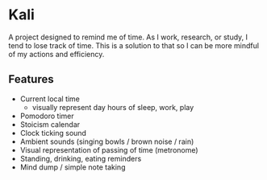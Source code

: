 # Kali

A project designed to remind me of time. As I work, research, or study, I tend to lose track of time. This is a solution to that so I can be more mindful of my actions and efficiency.

## Features

- Current local time
  - visually represent day hours of sleep, work, play
- Pomodoro timer
- Stoicism calendar
- Clock ticking sound
- Ambient sounds (singing bowls / brown noise / rain)
- Visual representation of passing of time (metronome)
- Standing, drinking, eating reminders
- Mind dump / simple note taking
